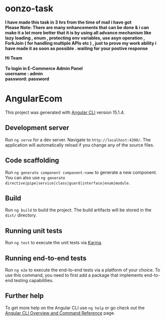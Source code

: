# oonzo-task

<strong>I have made this task in 3 hrs from the time of mail i have got 
<br>Please Note: There are many enhancements that can be done & i can make it a lot more better that it is by using all advance mechanism like lazy loading , enum , protecting env variables, use asyn operation , ForkJoin ( for handling multiple APIs etc )  , just to prove my work ability i have made it as soon as possible .
waiting for your postive response

Hi Team<br>
<br>To login in E-Commerce Admin Panel
<br>username : admin
<br>password:  password
</strong>





# AngularEcom

This project was generated with [Angular CLI](https://github.com/angular/angular-cli) version 15.1.4.

## Development server

Run `ng serve` for a dev server. Navigate to `http://localhost:4200/`. The application will automatically reload if you change any of the source files.

## Code scaffolding

Run `ng generate component component-name` to generate a new component. You can also use `ng generate directive|pipe|service|class|guard|interface|enum|module`.

## Build

Run `ng build` to build the project. The build artifacts will be stored in the `dist/` directory.

## Running unit tests

Run `ng test` to execute the unit tests via [Karma](https://karma-runner.github.io).

## Running end-to-end tests

Run `ng e2e` to execute the end-to-end tests via a platform of your choice. To use this command, you need to first add a package that implements end-to-end testing capabilities.

## Further help

To get more help on the Angular CLI use `ng help` or go check out the [Angular CLI Overview and Command Reference](https://angular.io/cli) page.
